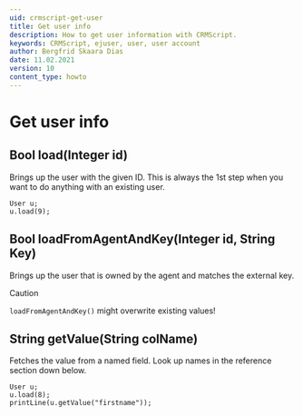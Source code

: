 ```yaml
---
uid: crmscript-get-user
title: Get user info
description: How to get user information with CRMScript.
keywords: CRMScript, ejuser, user, user account
author: Bergfrid Skaara Dias
date: 11.02.2021
version: 10
content_type: howto
---
```


# Get user info

## Bool load(Integer id)

Brings up the user with the given ID. This is always the 1st step when you want to do anything with an existing user.

```crmscript
User u;
u.load(9);
```

## Bool loadFromAgentAndKey(Integer id, String Key)

Brings up the user that is owned by the agent and matches the external key.

> [!CAUTION]
> `loadFromAgentAndKey()` might overwrite existing values!

## String getValue(String colName)

Fetches the value from a named field. Look up names in the reference section down below.

```crmscript!
User u;
u.load(8);
printLine(u.getValue("firstname"));
```

<!-- Referenced links -->
